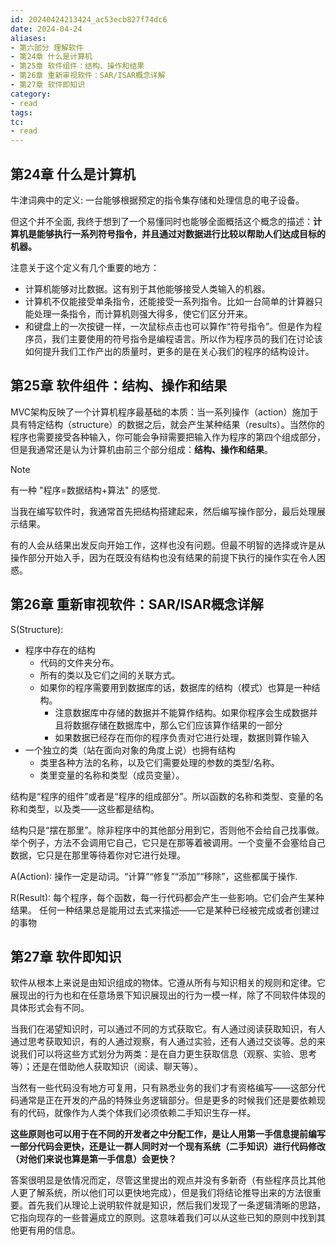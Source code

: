 ```yaml
---
id: 20240424213424_ac53ecb827f74dc6
date: 2024-04-24
aliases:
- 第六部分 理解软件
- 第24章 什么是计算机
- 第25章 软件组件：结构、操作和结果
- 第26章 重新审视软件：SAR/ISAR概念详解
- 第27章 软件即知识
category:
- read
tags: 
tc:
- read
---
```


## 第24章 什么是计算机

牛津词典中的定义: 一台能够根据预定的指令集存储和处理信息的电子设备。

但这个并不全面, 我终于想到了一个易懂同时也能够全面概括这个概念的描述：**计算机是能够执行一系列符号指令，并且通过对数据进行比较以帮助人们达成目标的机器。**

注意关于这个定义有几个重要的地方：

- 计算机能够对比数据。这有别于其他能够接受人类输入的机器。
- 计算机不仅能接受单条指令，还能接受一系列指令。比如一台简单的计算器只能处理一条指令，而计算机则强大得多，使它们区分开来。
- 和键盘上的一次按键一样，一次鼠标点击也可以算作“符号指令”。但是作为程序员，我们主要使用的符号指令是编程语言。所以作为程序员的我们在讨论该如何提升我们工作产出的质量时，更多的是在关心我们的程序的结构设计。

## 第25章 软件组件：结构、操作和结果

MVC架构反映了一个计算机程序最基础的本质：当一系列操作（action）施加于具有特定结构（structure）的数据之后，就会产生某种结果（results）。当然你的程序也需要接受各种输入，你可能会争辩需要把输入作为程序的第四个组成部分，但是我通常还是认为计算机由前三个部分组成：**结构、操作和结果**。

> [!NOTE]
> 有一种 "程序=数据结构+算法" 的感觉.

当我在编写软件时，我通常首先把结构搭建起来，然后编写操作部分，最后处理展示结果。

有的人会从结果出发反向开始工作，这样也没有问题。但最不明智的选择或许是从操作部分开始入手，因为在既没有结构也没有结果的前提下执行的操作实在令人困惑。

## 第26章 重新审视软件：SAR/ISAR概念详解

S(Structure):
- 程序中存在的结构
    - 代码的文件夹分布。
    - 所有的类以及它们之间的关联方式。
    - 如果你的程序需要用到数据库的话，数据库的结构（模式）也算是一种结构。
        - 注意数据库中存储的数据并不能算作结构。如果你程序会生成数据并且将数据存储在数据库中，那么它们应该算作结果的一部分
        - 如果数据已经存在而你的程序负责对它进行处理，数据则算作输入
- 一个独立的类（站在面向对象的角度上说）也拥有结构
    - 类里各种方法的名称，以及它们需要处理的参数的类型/名称。
    - 类里变量的名称和类型（成员变量）。

结构是“程序的组件”或者是“程序的组成部分”。所以函数的名称和类型、变量的名称和类型，以及类——这些都是结构。

结构只是“摆在那里”。除非程序中的其他部分用到它，否则他不会给自己找事做。举个例子，方法不会调用它自己，它只是在那等着被调用。一个变量不会塞给自己数据，它只是在那里等待着你对它进行处理。

A(Action):
操作一定是动词。“计算”“修复”“添加”“移除”，这些都属于操作.

R(Result):
每个程序，每个函数，每一行代码都会产生一些影响。它们会产生某种结果。
任何一种结果总是能用过去式来描述——它是某种已经被完成或者创建过的事物

## 第27章 软件即知识

软件从根本上来说是由知识组成的物体。它遵从所有与知识相关的规则和定律。它展现出的行为也和在任意场景下知识展现出的行为一模一样，除了不同软件体现的具体形式会有不同。

当我们在渴望知识时，可以通过不同的方式获取它。有人通过阅读获取知识，有人通过思考获取知识，有的人通过观察，有人通过实验，还有人通过交谈等。总的来说我们可以将这些方式划分为两类：是在自力更生获取信息（观察、实验、思考等）；还是在借助他人获取知识（阅读、聊天等）。

当然有一些代码没有地方可复用，只有熟悉业务的我们才有资格编写——这部分代码通常是正在开发的产品的特殊业务逻辑部分。但是更多的时候我们还是要依赖现有的代码，就像作为人类个体我们必须依赖二手知识生存一样。

**这些原则也可以用于在不同的开发者之中分配工作，是让人用第一手信息提前编写一部分代码会更快，还是让一群人同时对一个现有系统（二手知识）进行代码修改（对他们来说也算是第一手信息）会更快？**

答案很明显是依情况而定，尽管这里提出的观点并没有多新奇（有些程序员比其他人更了解系统，所以他们可以更快地完成），但是我们将结论推导出来的方法很重要。首先我们从理论上说明软件就是知识，然后我们发现了一条逻辑清晰的思路，它指向现存的一些普遍成立的原则。这意味着我们可以从这些已知的原则中找到其他更有用的信息。
